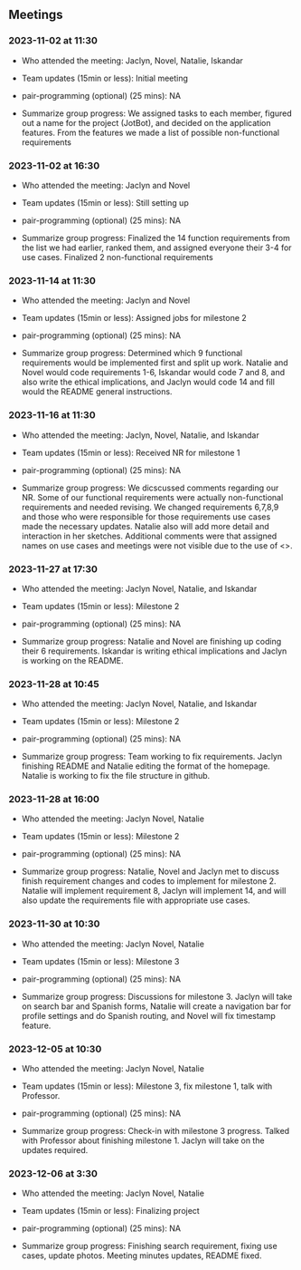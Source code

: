 ## Meetings

### 2023-11-02 at 11:30

- Who attended the meeting: Jaclyn, Novel, Natalie, Iskandar

- Team updates (15min or less): Initial meeting

- pair-programming (optional) (25 mins): NA

- Summarize group progress: We assigned tasks to each member, figured out a
  name for the project (JotBot), and decided on the application features. From the features we
  made a list of possible non-functional requirements

### 2023-11-02 at 16:30

- Who attended the meeting: Jaclyn and Novel

- Team updates (15min or less): Still setting up

- pair-programming (optional) (25 mins): NA

- Summarize group progress: Finalized the 14 function requirements from the list we had
  earlier, ranked them, and assigned everyone their 3-4 for use cases. Finalized 2
  non-functional requirements

### 2023-11-14 at 11:30

- Who attended the meeting: Jaclyn and Novel

- Team updates (15min or less): Assigned jobs for milestone 2

- pair-programming (optional) (25 mins): NA

- Summarize group progress: Determined which 9 functional requirements would
  be implemented first and split up work. Natalie and Novel would code
  requirements 1-6, Iskandar would code 7 and 8, and also write the ethical
  implications, and Jaclyn would code 14 and fill would the README general
  instructions.

### 2023-11-16 at 11:30

- Who attended the meeting: Jaclyn, Novel, Natalie, and Iskandar

- Team updates (15min or less): Received NR for milestone 1

- pair-programming (optional) (25 mins): NA

- Summarize group progress: We dicscussed comments regarding our NR. Some of
  our functional requirements were actually non-functional requirements and
  needed revising. We changed requirements 6,7,8,9 and those who were
  responsible for those requirements use cases made the necessary updates.
  Natalie also will add more detail and interaction in her sketches.
  Additional comments were that assigned names on use cases and meetings
  were not visible due to the use of <>.

### 2023-11-27 at 17:30

- Who attended the meeting: Jaclyn Novel, Natalie, and Iskandar

- Team updates (15min or less): Milestone 2
- pair-programming (optional) (25 mins): NA
- Summarize group progress: Natalie and Novel are finishing up coding
  their 6 requirements. Iskandar is writing ethical implications and Jaclyn
  is working on the README.

### 2023-11-28 at 10:45

- Who attended the meeting: Jaclyn Novel, Natalie, and Iskandar

- Team updates (15min or less): Milestone 2
- pair-programming (optional) (25 mins): NA
- Summarize group progress: Team working to fix requirements. Jaclyn finishing README and Natalie editing the format of the homepage. Natalie is working to fix the file structure in github.

### 2023-11-28 at 16:00

- Who attended the meeting: Jaclyn Novel, Natalie

- Team updates (15min or less): Milestone 2
- pair-programming (optional) (25 mins): NA
- Summarize group progress: Natalie, Novel and Jaclyn met to discuss finish requirement changes and codes to implement for milestone 2. Natalie will implement requirement 8, Jaclyn will implement 14, and will also update the requirements file with appropriate use cases.

### 2023-11-30 at 10:30

- Who attended the meeting: Jaclyn Novel, Natalie

- Team updates (15min or less): Milestone 3
- pair-programming (optional) (25 mins): NA
- Summarize group progress: Discussions for milestone 3. Jaclyn will take on search bar and Spanish forms, Natalie will create a navigation bar for profile settings and do Spanish routing, and Novel will fix timestamp feature.

### 2023-12-05 at 10:30

- Who attended the meeting: Jaclyn Novel, Natalie

- Team updates (15min or less): Milestone 3, fix milestone 1, talk with Professor.
- pair-programming (optional) (25 mins): NA
- Summarize group progress: Check-in with milestone 3 progress. Talked with Professor about finishing milestone 1. Jaclyn will take on the updates required.

### 2023-12-06 at 3:30

- Who attended the meeting: Jaclyn Novel, Natalie

- Team updates (15min or less): Finalizing project
- pair-programming (optional) (25 mins): NA
- Summarize group progress: Finishing search requirement, fixing use cases, update photos. Meeting minutes updates, README fixed.
